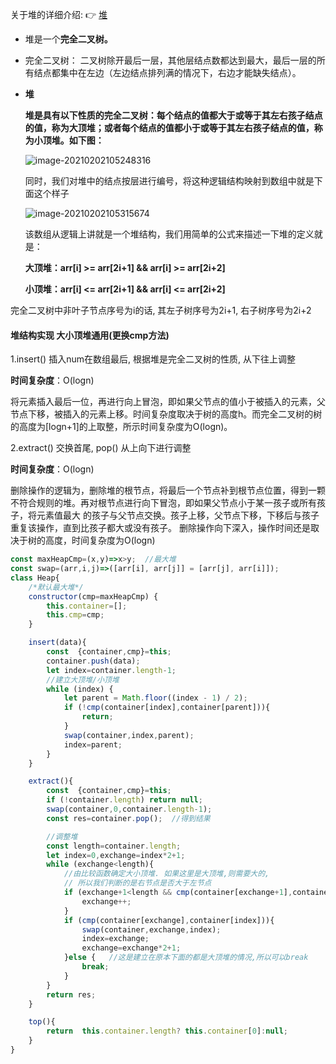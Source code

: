关于堆的详细介绍: 👉  [堆](https://www.cnblogs.com/chengxiao/p/6129630.html)

- 堆是一个**完全二叉树。**

- 完全二叉树： 二叉树除开最后一层，其他层结点数都达到最大，最后一层的所有结点都集中在左边（左边结点排列满的情况下，右边才能缺失结点）。

- **堆**

  **堆是具有以下性质的完全二叉树：每个结点的值都大于或等于其左右孩子结点的值，称为大顶堆；或者每个结点的值都小于或等于其左右孩子结点的值，称为小顶堆。如下图：**

  ![image-20210202105248316](堆.assets/image-20210202105248316.png)

  同时，我们对堆中的结点按层进行编号，将这种逻辑结构映射到数组中就是下面这个样子

  ![image-20210202105315674](堆.assets/image-20210202105315674.png)

  该数组从逻辑上讲就是一个堆结构，我们用简单的公式来描述一下堆的定义就是：

  **大顶堆：arr[i] >= arr[2i+1] && arr[i] >= arr[2i+2]**  

  **小顶堆：arr[i] <= arr[2i+1] && arr[i] <= arr[2i+2]**  

完全二叉树中非叶子节点序号为i的话, 其左子树序号为2i+1, 右子树序号为2i+2



#### **堆结构实现**  大小顶堆通用(更换cmp方法)

1.insert()  插入num在数组最后, 根据堆是完全二叉树的性质, 从下往上调整

**时间复杂度**：O(logn)

将元素插入最后一位，再进行向上冒泡，即如果父节点的值小于被插入的元素，父节点下移，被插入的元素上移。时间复杂度取决于树的高度h。而完全二叉树的树的高度为[logn+1]的上取整，所示时间复杂度为O(logn)。

2.extract()  交换首尾, pop()   从上向下进行调整

**时间复杂度**：O(logn)

删除操作的逻辑为，删除堆的根节点，将最后一个节点补到根节点位置，得到一颗不符合规则的堆。再对根节点进行向下冒泡，即如果父节点小于某一孩子或所有孩子，将元素值最大 的孩子与父节点交换。孩子上移，父节点下移，下移后与孩子重复该操作，直到比孩子都大或没有孩子。
删除操作向下深入，操作时间还是取决于树的高度，时间复杂度为O(logn)


```js
const maxHeapCmp=(x,y)=>x>y;  //最大堆
const swap=(arr,i,j)=>([arr[i], arr[j]] = [arr[j], arr[i]]);
class Heap{
    /*默认最大堆*/
    constructor(cmp=maxHeapCmp) {
        this.container=[];
        this.cmp=cmp;
    }

    insert(data){
        const  {container,cmp}=this;
        container.push(data);
        let index=container.length-1;
        //建立大顶堆/小顶堆
        while (index) {
            let parent = Math.floor((index - 1) / 2);
            if (!cmp(container[index],container[parent])){
                return;
            }
            swap(container,index,parent);
            index=parent;
        }
    }

    extract(){
        const  {container,cmp}=this;
        if (!container.length) return null;
        swap(container,0,container.length-1);
        const res=container.pop();  //得到结果

        //调整堆
        const length=container.length;
        let index=0,exchange=index*2+1;
        while (exchange<length){
            //由比较函数确定大小顶堆. 如果这里是大顶堆,则需要大的,
            // 所以我们判断的是右节点是否大于左节点
            if (exchange+1<length && cmp(container[exchange+1],container[exchange])){
                exchange++;
            }
            if (cmp(container[exchange],container[index])){
                swap(container,exchange,index);
                index=exchange;
                exchange=exchange*2+1;
            }else {   //这是建立在原本下面的都是大顶堆的情况,所以可以break
                break;
            }
        }
        return res;
    }

    top(){
        return  this.container.length? this.container[0]:null;
    }
}
```



